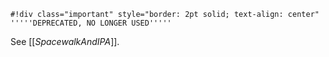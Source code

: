
    #!div class="important" style="border: 2pt solid; text-align: center"
    '''''DEPRECATED, NO LONGER USED'''''

See [[_SpacewalkAndIPA_]].